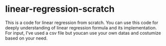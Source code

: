 # linear-regression-scratch
This is a code for linear regression from scratch. You can use this code for deeply understanding of linear regression formula and its implementation.
For input, I've used a csv file but youcan use your own datas and costumize based on your need.
